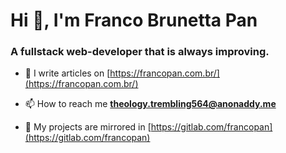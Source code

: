 # Hi 👋, I'm Franco Brunetta Pan

### A fullstack web-developer that is always improving.



- 📝 I write articles on [https://francopan.com.br/](https://francopan.com.br/)

- 📫 How to reach me **theology.trembling564@anonaddy.me**

- 🦊 My projects are mirrored in [https://gitlab.com/francopan](https://gitlab.com/francopan)







